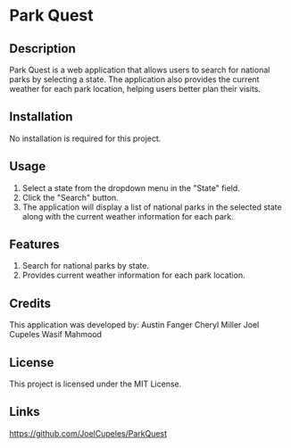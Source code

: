 # Park Quest

## Description
Park Quest is a web application that allows users to search for national parks by selecting a state. The application also provides the current weather for each park location, helping users better plan their visits.

## Installation
No installation is required for this project. 

## Usage
1. Select a state from the dropdown menu in the "State" field.
2. Click the "Search" button.
3. The application will display a list of national parks in the selected state along with the      current weather information for each park.

## Features
1. Search for national parks by state.
2. Provides current weather information for each park location.

## Credits
This application was developed by: 
Austin Fanger
Cheryl Miller
Joel Cupeles
Wasif Mahmood


## License
This project is licensed under the MIT License. 

## Links
https://github.com/JoelCupeles/ParkQuest